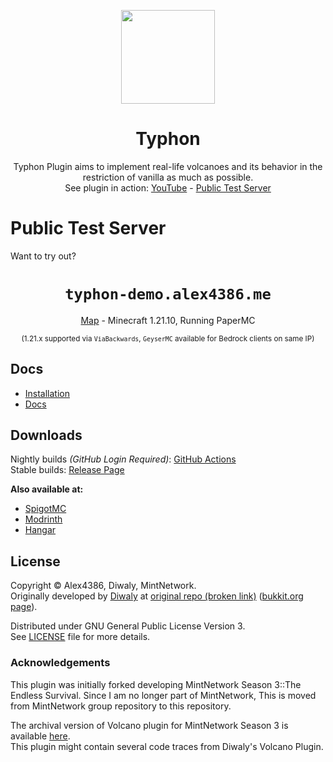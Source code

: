 <p align="center">
<img height="150px" src="https://github.com/Alex4386/Typhon/assets/27724108/b09b204f-344f-4550-b844-3bfab731684c" />
</p>

<h1 align="center">
Typhon
</h1>
<p align="center">
Typhon Plugin aims to implement real-life volcanoes and its behavior in the restriction of vanilla as much as possible.<br>
See plugin in action: <a href="https://www.youtube.com/watch?v=DDnQDAdq1Ok">YouTube</a> - <a href="#public-test-server">Public Test Server</a>
</p>

<!-- Removing this for now, since there was no legal action going about this coming up later on -->
<!--
> [!WARNING]  
> **This plugin will not be maintained anymore!**  
> Due to [possible legal restrictions in South Korea against mods and plugins against the Minecraft private servers](https://www.youtube.com/watch?v=b3OI7TxT-Bw),  
> requiring all mods and plugins are potentially required to get a "license" for development.  
>  
> This plugin will NOT be maintained anymore to avoid legal issues arising from this plugin.  
> This plugin will be archived from now. if you need so and you have enough legal ground, fork it. Thanks.    
-->

# Public Test Server
Want to try out?

<h1 align="center"><code>typhon-demo.alex4386.me</code></h1>
<p align="center"><a href="https://typhon-map.alex4386.me/">Map</a> - Minecraft 1.21.10, Running PaperMC</p>  
<p align="center"><sup>(1.21.x supported via <code>ViaBackwards</code>, <code>GeyserMC</code> available for Bedrock clients on same IP)</sup></p>

## Docs
- [Installation](/.github/docs/installation.md)
- [Docs](/DOCS.md)

## Downloads
Nightly builds *(GitHub Login Required)*: [GitHub Actions](https://github.com/Alex4386/Typhon-Plugin/actions/workflows/maven.yml)  
Stable builds: [Release Page](https://github.com/Alex4386/Typhon-Plugin/releases/latest)

**Also available at:**
- [SpigotMC](https://www.spigotmc.org/resources/typhon.91748/)
- [Modrinth](https://modrinth.com/plugin/typhon)
- [Hangar](https://hangar.papermc.io/Alex4386/Typhon)

## License
Copyright &copy; Alex4386, Diwaly, MintNetwork.  
Originally developed by [Diwaly](https://github.com/diwaly) at [original repo (broken link)](https://bitbucket.org/diwaly/volcano/src/default/) ([bukkit.org page](https://dev.bukkit.org/projects/volcano)).  
  
Distributed under GNU General Public License Version 3.  
See [LICENSE](LICENSE) file for more details.  

### Acknowledgements  
This plugin was initially forked developing MintNetwork Season 3::The Endless Survival.
Since I am no longer part of MintNetwork, This is moved from MintNetwork group repository to this repository.  

The archival version of Volcano plugin for MintNetwork Season 3 is available [here](https://github.com/Alex4386-vault/ultimateVolcano).  
This plugin might contain several code traces from Diwaly's Volcano Plugin.  


